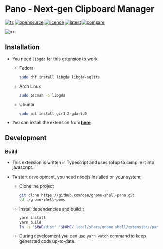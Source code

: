 # Pano - Next-gen Clipboard Manager

[![ts](https://badgen.net/badge/icon/typescript?icon=typescript&label)](#)
[![opensource](https://badges.frapsoft.com/os/v1/open-source.png?v=103)](#)
[![licence](https://badges.frapsoft.com/os/gpl/gpl.png?v=103)](https://github.com/oae/gnome-shell-pano/blob/master/LICENSE)
[![latest](https://img.shields.io/github/v/release/oae/gnome-shell-pano)](https://github.com/oae/gnome-shell-pano/releases/latest)
[![compare](https://img.shields.io/github/commits-since/oae/gnome-shell-pano/latest/master)](https://github.com/oae/gnome-shell-pano/compare)

![ss](https://i.imgur.com/lksT9iR.png)

## Installation

- You need `libgda` for this extension to work.

  - Fedora

    ```bash
    sudo dnf install libgda libgda-sqlite
    ```

  - Arch Linux

    ```bash
    sudo pacman -S libgda
    ```

  - Ubuntu

    ```bash
    sudo apt install gir1.2-gda-5.0
    ```

- You can install the extension from [**here**](https://extensions.gnome.org)

## Development

### Build

- This extension is written in Typescript and uses rollup to compile it into javascript.
- To start development, you need nodejs installed on your system;

  - Clone the project

    ```sh
    git clone https://github.com/oae/gnome-shell-pano.git
    cd ./gnome-shell-pano
    ```

  - Install dependencies and build it

    ```sh
    yarn install
    yarn build
    ln -s "$PWD/dist" "$HOME/.local/share/gnome-shell/extensions/pano@elhan.io"
    ```

  - During development you can use `yarn watch` command to keep generated code up-to-date.
